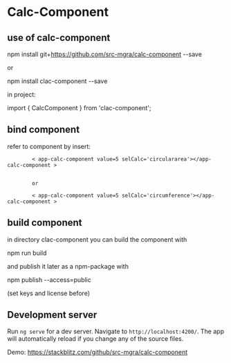 # Calc-Component

## use of calc-component
npm install git+https://github.com/src-mgra/calc-component --save

or

npm install clac-component --save

in project:

import { CalcComponent } from 'clac-component';


## bind component
refer to component by insert:  
            
            < app-calc-component value=5 selCalc='circulararea'></app-calc-component >
            

            or

            < app-calc-component value=5 selCalc='circumference'></app-calc-component >


## build component

in directory clac-component you can build the component with

npm run build

and publish it later as a npm-package with

npm publish --access=public

(set keys and license before)


## Development server

Run `ng serve` for a dev server. Navigate to `http://localhost:4200/`. The app will automatically reload if you change any of the source files.

Demo:
https://stackblitz.com/github/src-mgra/calc-component


